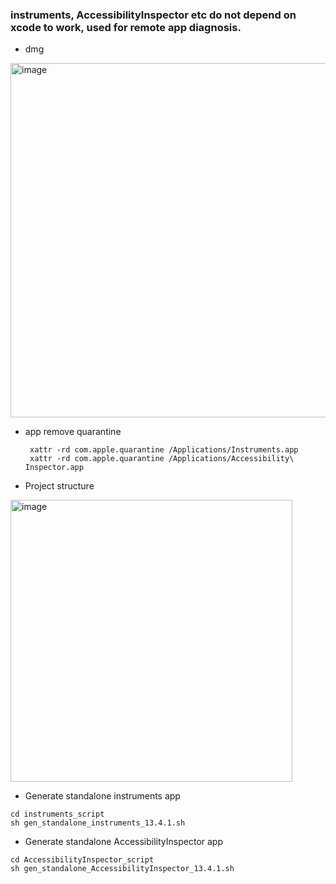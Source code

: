 ### instruments, AccessibilityInspector etc do not depend on xcode to work, used for remote app diagnosis.
- dmg
<img width="567" alt="image" src="https://user-images.githubusercontent.com/5550316/171799665-d4c5d67c-ee50-4d69-afda-a771ec2be5b4.png">

- app remove quarantine
  ```
   xattr -rd com.apple.quarantine /Applications/Instruments.app
   xattr -rd com.apple.quarantine /Applications/Accessibility\ Inspector.app
  ```

- Project structure
<img width="451" alt="image" src="https://user-images.githubusercontent.com/5550316/171845810-95c32dc4-6a52-4568-9cd9-6ec2bdf07755.png">

- Generate standalone instruments app
```
cd instruments_script
sh gen_standalone_instruments_13.4.1.sh
```

- Generate standalone AccessibilityInspector app
```
cd AccessibilityInspector_script
sh gen_standalone_AccessibilityInspector_13.4.1.sh
```
